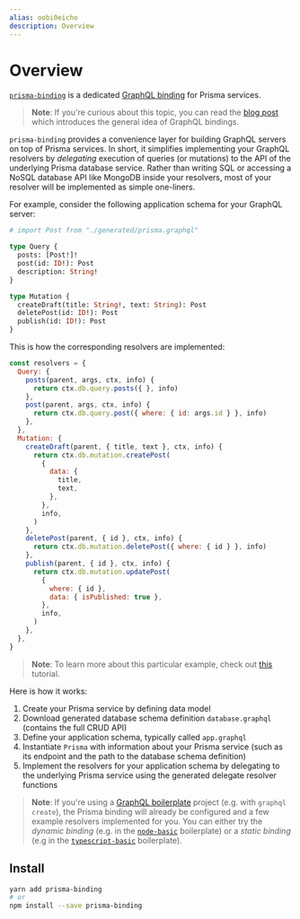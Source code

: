 ```yaml
---
alias: oobi0eicho
description: Overview
---
```


# Overview

[`prisma-binding`](https://github.com/graphcool/prisma-binding/) is a dedicated [GraphQL binding](!alias-quaidah9ph) for Prisma services.

> **Note**: If you're curious about this topic, you can read the [blog post](https://blog.graph.cool/80a4aa37cff5) which introduces the general idea of GraphQL bindings.

`prisma-binding` provides a convenience layer for building GraphQL servers on top of Prisma services. In short, it simplifies implementing your GraphQL resolvers by _delegating_ execution of queries (or mutations) to the API of the underlying Prisma database service. Rather than writing SQL or accessing a NoSQL database API like MongoDB inside your resolvers, most of your resolver will be implemented as simple one-liners.

For example, consider the following application schema for your GraphQL server:

```graphql
# import Post from "./generated/prisma.graphql"

type Query {
  posts: [Post!]!
  post(id: ID!): Post
  description: String!
}

type Mutation {
  createDraft(title: String!, text: String): Post
  deletePost(id: ID!): Post
  publish(id: ID!): Post
}
```

This is how the corresponding resolvers are implemented:

```js
const resolvers = {
  Query: {
    posts(parent, args, ctx, info) {
      return ctx.db.query.posts({ }, info)
    },
    post(parent, args, ctx, info) {
      return ctx.db.query.post({ where: { id: args.id } }, info)
    },
  },
  Mutation: {
    createDraft(parent, { title, text }, ctx, info) {
      return ctx.db.mutation.createPost(
        {
          data: {
            title,
            text,
          },
        },
        info,
      )
    },
    deletePost(parent, { id }, ctx, info) {
      return ctx.db.mutation.deletePost({ where: { id } }, info)
    },
    publish(parent, { id }, ctx, info) {
      return ctx.db.mutation.updatePost(
        {
          where: { id },
          data: { isPublished: true },
        },
        info,
      )
    },
  },
}
```

> **Note**: To learn more about this particular example, check out [this](https://blog.graph.cool/tutorial-how-to-build-a-graphql-server-with-graphql-yoga-6da86f346e68) tutorial.

Here is how it works:

1. Create your Prisma service by defining data model
1. Download generated database schema definition `database.graphql` (contains the full CRUD API)
1. Define your application schema, typically called `app.graphql`
1. Instantiate `Prisma` with information about your Prisma service (such as its endpoint and the path to the database schema definition)
1. Implement the resolvers for your application schema by delegating to the underlying Prisma service using the generated delegate resolver functions

> **Note**: If you're using a [GraphQL boilerplate](https://github.com/graphql-boilerplates/) project (e.g. with `graphql create`), the Prisma binding will already be configured and a few example resolvers implemented for you. You can either try the _dynamic binding_ (e.g. in the [`node-basic`](https://github.com/graphql-boilerplates/node-graphql-server/tree/master/basic) boilerplate) or a _static binding_ (e.g in the [`typescript-basic`](https://github.com/graphql-boilerplates/typescript-graphql-server/tree/master/basic) boilerplate).

## Install

```sh
yarn add prisma-binding
# or
npm install --save prisma-binding
```
